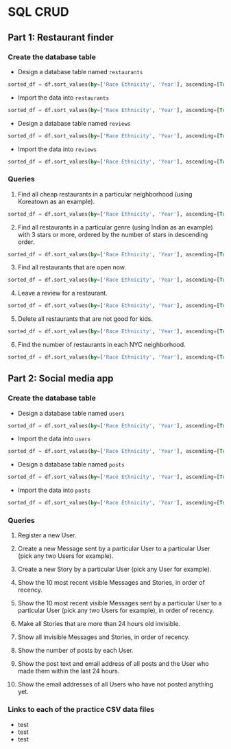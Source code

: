 # SQL CRUD

## Part 1: Restaurant finder
### Create the database table 
- Design a database table named `restaurants`
```sql
sorted_df = df.sort_values(by=['Race Ethnicity', 'Year'], ascending=[True, True])
```
- Import the data into `restaurants`
```sql
sorted_df = df.sort_values(by=['Race Ethnicity', 'Year'], ascending=[True, True])
```
- Design a database table named `reviews`
```sql
sorted_df = df.sort_values(by=['Race Ethnicity', 'Year'], ascending=[True, True])
```
- Import the data into `reviews`
```sql
sorted_df = df.sort_values(by=['Race Ethnicity', 'Year'], ascending=[True, True])
```

### Queries
1. Find all cheap restaurants in a particular neighborhood (using Koreatown as an example).
```sql
sorted_df = df.sort_values(by=['Race Ethnicity', 'Year'], ascending=[True, True])
```
2. Find all restaurants in a particular genre (using Indian as an example) with 3 stars or more, ordered by the number of stars in descending order.
```sql
sorted_df = df.sort_values(by=['Race Ethnicity', 'Year'], ascending=[True, True])
```
3. Find all restaurants that are open now.
```sql
sorted_df = df.sort_values(by=['Race Ethnicity', 'Year'], ascending=[True, True])
```
4. Leave a review for a restaurant.
```sql
sorted_df = df.sort_values(by=['Race Ethnicity', 'Year'], ascending=[True, True])
```
5. Delete all restaurants that are not good for kids.
```sql
sorted_df = df.sort_values(by=['Race Ethnicity', 'Year'], ascending=[True, True])
```
6. Find the number of restaurants in each NYC neighborhood.
```sql
sorted_df = df.sort_values(by=['Race Ethnicity', 'Year'], ascending=[True, True])
```

## Part 2: Social media app
### Create the database table
- Design a database table named `users`
```sql
sorted_df = df.sort_values(by=['Race Ethnicity', 'Year'], ascending=[True, True])
```
- Import the data into `users`
```sql
sorted_df = df.sort_values(by=['Race Ethnicity', 'Year'], ascending=[True, True])
```
- Design a database table named `posts`
```sql
sorted_df = df.sort_values(by=['Race Ethnicity', 'Year'], ascending=[True, True])
```
- Import the data into `posts`
```sql
sorted_df = df.sort_values(by=['Race Ethnicity', 'Year'], ascending=[True, True])
```

### Queries
1. Register a new User.

2. Create a new Message sent by a particular User to a particular User (pick any two Users for example).

3. Create a new Story by a particular User (pick any User for example).

4. Show the 10 most recent visible Messages and Stories, in order of recency.

5. Show the 10 most recent visible Messages sent by a particular User to a particular User (pick any two Users for example), in order of recency.

6. Make all Stories that are more than 24 hours old invisible.

7. Show all invisible Messages and Stories, in order of recency.

8. Show the number of posts by each User.

9. Show the post text and email address of all posts and the User who made them within the last 24 hours.

10. Show the email addresses of all Users who have not posted anything yet.

### Links to each of the practice CSV data files
- test
- test
- test